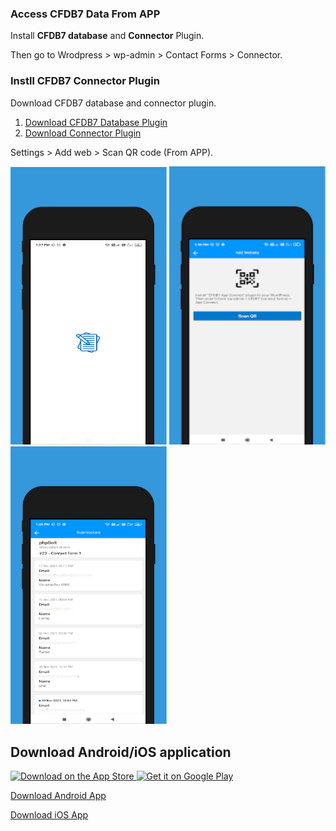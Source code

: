 ### Access CFDB7 Data From APP ###

Install **CFDB7 database** and **Connector** Plugin.

Then go to Wrodpress > wp-admin > Contact Forms > Connector.


### Instll CFDB7 Connector Plugin ###
Download CFDB7 database and connector plugin.
1. [Download CFDB7 Database Plugin](https://downloads.wordpress.org/plugin/contact-form-cfdb7.zip)
2. [Download Connector Plugin](https://codeload.github.com/arshidkv12/cfdb7-connector/zip/refs/heads/main)


Settings > Add web > Scan QR code (From APP).




<p float="left">
  <img src=".github/1a.webp" width="250">
  <img src=".github/2.webp"  width="250">
  <img src=".github/3.webp" width="250">
</p>

## Download Android/iOS application

<p >
  <a href="https://apps.apple.com/app/id1601823333">
    <img alt="Download on the App Store" title="App Store" src="http://i.imgur.com/0n2zqHD.png" width="140">
  </a>

  <a href="https://play.google.com/store/apps/details?id=com.cfdb7">
    <img alt="Get it on Google Play" title="Google Play" src="http://i.imgur.com/mtGRPuM.png" width="140">
  </a>
</p>


[Download Android App](https://play.google.com/store/apps/details?id=com.cfdb7)

[Download iOS App](https://apps.apple.com/app/id1601823333)
